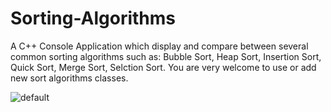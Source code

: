 # Sorting-Algorithms
A C++ Console Application which display and compare between several common sorting algorithms such as:
Bubble Sort, Heap Sort, Insertion Sort, Quick Sort, Merge Sort, Selction Sort.
You are very welcome to use or add new sort algorithms classes.

![default](https://user-images.githubusercontent.com/34814976/35769728-24ed83be-0918-11e8-8ae3-94b1f4bebc49.PNG)
